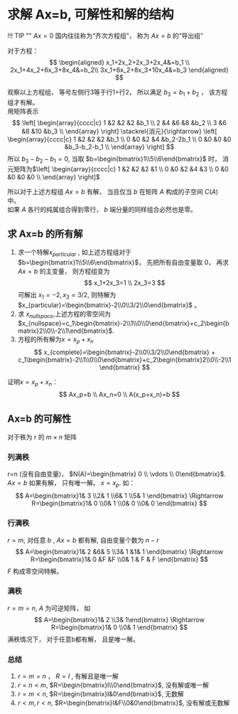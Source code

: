 # 求解 Ax=b, 可解性和解的结构

!!! TIP ""
    $Ax=0$ 国内往往称为“齐次方程组”， 称为 $Ax=b$ 的“导出组”

对于方程：
$$
\begin{aligned}
x_1+2x_2+2x_3+2x_4&=b_1 \\
2x_1+4x_2+6x_3+8x_4&=b_2\\
3x_1+6x_2+8x_3+10x_4&=b_3    
\end{aligned}
$$

观察以上方程组， 等号左侧行3等于行1+行2， 所以满足 $b_3=b_1+b_2$ ， 该方程组才有解。  
用矩阵表示
$$
\left[ \begin{array}{cccc|c}
1 &2 &2 &2 &b_1 \\ 2 &4 &6 &8 &b_2 \\ 3 &6 &8 &10 &b_3 \\ 
\end{array} \right]
\stackrel{消元}{\rightarrow}
\left[ \begin{array}{cccc|c}
1 &2 &2 &2 &b_1 \\ 0 &0 &2 &4 &b_2-2b_1 \\ 0 &0 &0 &0 &b_3-b_2-b_1 \\ 
\end{array} \right]
$$ 
所以 $b_3-b_2-b_1=0$, 当取 $b=\begin{bmatrix}1\\5\\6\end{bmatrix}$ 时， 消元矩阵为$\left[ \begin{array}{cccc|c}
1 &2 &2 &2 &1 \\ 0 &0 &2 &4 &3 \\ 0 &0 &0 &0 &0 \\ 
\end{array} \right]$

所以对于上述方程组 $Ax=b$ 有解， 当且仅当 $b$ 在矩阵 $A$ 构成的子空间 $C(A)$ 中。  
如果 $A$ 各行的纯属组合得到零行， $b$ 端分量的同样组合必然也是零。

## 求  Ax=b 的所有解

1. 求一个特解$x_{particular}$ , 如上述方程组对于$b=\begin{bmatrix}1\\5\\6\end{bmatrix}$， 先把所有自由变量取 0， 再求 $Ax=b$ 的主变量， 则方程组变为 
   $$
   x_1+2x_3=1 \\
   2x_3=3
   $$
   可解出 $x_1=-2, x_3=3/2$, 则特解为$x_{particular}=\begin{bmatrix}-2\\0\\3/2\\0\end{bmatrix}$ 。
2. 求 $x_{nullspace}$,上述方程的零空间为$x_{nullspace}=c_1\begin{bmatrix}-2\\1\\0\\0\end{bmatrix}+c_2\begin{bmatrix}2\\0\\-2\\1\end{bmatrix}$.
3. 方程的所有解为$x = x_p + x_n$
   $$
   x_{complete}=\begin{bmatrix}-2\\0\\3/2\\0\end{bmatrix} + c_1\begin{bmatrix}-2\\1\\0\\0\end{bmatrix}+c_2\begin{bmatrix}2\\0\\-2\\1\end{bmatrix}
   $$

证明$x = x_p + x_n$：
$$
Ax_p=b \\
Ax_n=0 \\
A(x_p+x_n)=b
$$

## Ax=b 的可解性

对于秩为 r  的 $m \times n$ 矩阵

### 列满秩 
r=n (没有自由变量)， $N(A)=\begin{bmatrix} 0 \\ \vdots \\ 0\end{bmatrix}$. 
$Ax=b$ 如果有解， 只有唯一解。 $x=x_p$.  如：
$$
A=\begin{bmatrix}1& 3 \\2& 1 \\6& 1 \\5& 1 \end{bmatrix}
\Rightarrow
R=\begin{bmatrix}1& 0 \\0& 1 \\0& 0 \\0& 0 \end{bmatrix}
$$

### 行满秩
$r=m$, 对任意 $b$ , $Ax=b$ 都有解, 自由变量个数为 $n-r$
$$
A=\begin{bmatrix}1& 2 &6& 5 \\3& 1 &1& 1 \end{bmatrix}
\Rightarrow
R=\begin{bmatrix}1& 0 &F &F \\0& 1 & F & F \end{bmatrix}
$$
$F$ 构成零空间特解。

### 满秩
$r=m=n$, $A$ 为可逆矩阵， 如
$$
A=\begin{bmatrix}1& 2 \\3& 1\end{bmatrix}
\Rightarrow
R=\begin{bmatrix}1& 0 \\0& 1 \end{bmatrix}
$$
满秩情况下， 对于任意b都有解， 且是唯一解。

### 总结 
1. $r=m=n$ ， $R = I$ , 有解且是唯一解
2. $r=n<m$,  $R=\begin{bmatrix}I\\0\end{bmatrix}$, 没有解或唯一解
3. $r=m<n$, $R=\begin{bmatrix}I&0\end{bmatrix}$, 无数解
4. $r<m, r<n$, $R=\begin{bmatrix}I&F\\0&0\end{bmatrix}$, 没有解或无数解
